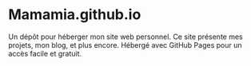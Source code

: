 # Mamamia.github.io
Un dépôt pour héberger mon site web personnel. Ce site présente mes projets, mon blog, et plus encore. Hébergé avec GitHub Pages pour un accès facile et gratuit.

